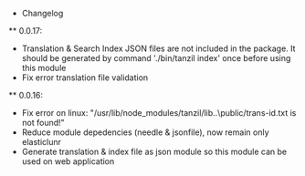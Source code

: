 * Changelog

** 0.0.17:
- Translation & Search Index JSON files are not included in the package. It should be generated by command './bin/tanzil index' once before using this module
- Fix error translation file validation

** 0.0.16:
- Fix error on linux: "/usr/lib/node_modules/tanzil/lib\..\public/trans-id.txt is not found!"
- Reduce module depedencies (needle & jsonfile), now remain only elasticlunr
- Generate translation & index file as json module so this module can be used on web application